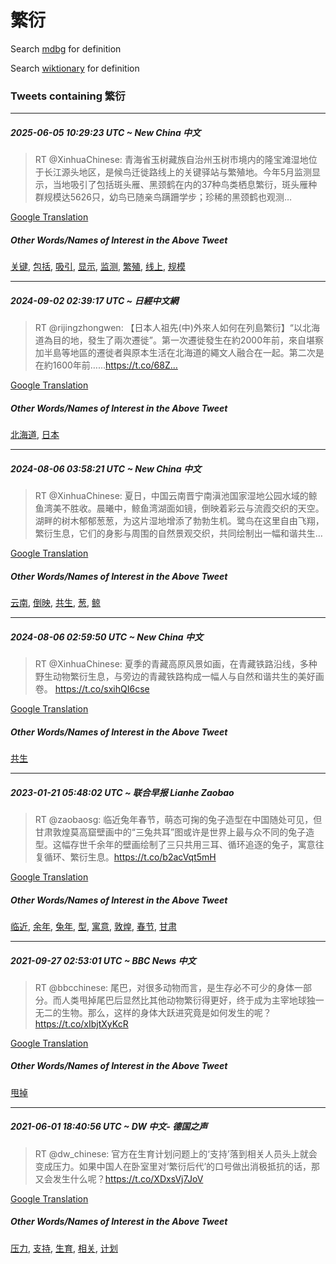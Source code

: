 # 繁衍

Search [mdbg](https://www.mdbg.net/chinese/dictionary?page=worddict&wdrst=0&wdqb=繁衍) for definition

Search [wiktionary](https://en.wiktionary.org/wiki/繁衍) for definition

### Tweets containing 繁衍

___
##### 2025-06-05 10:29:23 UTC ~ New China 中文
> RT @XinhuaChinese: 青海省玉树藏族自治州玉树市境内的隆宝滩湿地位于长江源头地区，是候鸟迁徙路线上的关键驿站与繁殖地。今年5月监测显示，当地吸引了包括斑头雁、黑颈鹤在内的37种鸟类栖息繁衍，斑头雁种群规模达5626只，幼鸟已随亲鸟蹒跚学步；珍稀的黑颈鹤也观测…

[Google Translation](https://translate.google.com/?hi=en&tab=TT&sl=zh-CN&tl=en&op=translate&text=RT+%40XinhuaChinese%3A+%E9%9D%92%E6%B5%B7%E7%9C%81%E7%8E%89%E6%A0%91%E8%97%8F%E6%97%8F%E8%87%AA%E6%B2%BB%E5%B7%9E%E7%8E%89%E6%A0%91%E5%B8%82%E5%A2%83%E5%86%85%E7%9A%84%E9%9A%86%E5%AE%9D%E6%BB%A9%E6%B9%BF%E5%9C%B0%E4%BD%8D%E4%BA%8E%E9%95%BF%E6%B1%9F%E6%BA%90%E5%A4%B4%E5%9C%B0%E5%8C%BA%EF%BC%8C%E6%98%AF%E5%80%99%E9%B8%9F%E8%BF%81%E5%BE%99%E8%B7%AF%E7%BA%BF%E4%B8%8A%E7%9A%84%E5%85%B3%E9%94%AE%E9%A9%BF%E7%AB%99%E4%B8%8E%E7%B9%81%E6%AE%96%E5%9C%B0%E3%80%82%E4%BB%8A%E5%B9%B45%E6%9C%88%E7%9B%91%E6%B5%8B%E6%98%BE%E7%A4%BA%EF%BC%8C%E5%BD%93%E5%9C%B0%E5%90%B8%E5%BC%95%E4%BA%86%E5%8C%85%E6%8B%AC%E6%96%91%E5%A4%B4%E9%9B%81%E3%80%81%E9%BB%91%E9%A2%88%E9%B9%A4%E5%9C%A8%E5%86%85%E7%9A%8437%E7%A7%8D%E9%B8%9F%E7%B1%BB%E6%A0%96%E6%81%AF%E7%B9%81%E8%A1%8D%EF%BC%8C%E6%96%91%E5%A4%B4%E9%9B%81%E7%A7%8D%E7%BE%A4%E8%A7%84%E6%A8%A1%E8%BE%BE5626%E5%8F%AA%EF%BC%8C%E5%B9%BC%E9%B8%9F%E5%B7%B2%E9%9A%8F%E4%BA%B2%E9%B8%9F%E8%B9%92%E8%B7%9A%E5%AD%A6%E6%AD%A5%EF%BC%9B%E7%8F%8D%E7%A8%80%E7%9A%84%E9%BB%91%E9%A2%88%E9%B9%A4%E4%B9%9F%E8%A7%82%E6%B5%8B%E2%80%A6)
##### Other Words/Names of Interest in the Above Tweet
[关键](关键.md), [包括](包括.md), [吸引](吸引.md), [显示](显示.md), [监测](监测.md), [繁殖](繁殖.md), [线上](线上.md), [规模](规模.md)
___
##### 2024-09-02 02:39:17 UTC ~ 日經中文網
> RT @rijingzhongwen: 【日本人祖先(中)外來人如何在列島繁衍】“以北海道為目的地，發生了兩次遷徙”。第一次遷徙發生在約2000年前，來自堪察加半島等地區的遷徙者與原本生活在北海道的繩文人融合在一起。第二次是在約1600年前……https://t.co/68Z…

[Google Translation](https://translate.google.com/?hi=en&tab=TT&sl=zh-CN&tl=en&op=translate&text=RT+%40rijingzhongwen%3A+%E3%80%90%E6%97%A5%E6%9C%AC%E4%BA%BA%E7%A5%96%E5%85%88%28%E4%B8%AD%29%E5%A4%96%E4%BE%86%E4%BA%BA%E5%A6%82%E4%BD%95%E5%9C%A8%E5%88%97%E5%B3%B6%E7%B9%81%E8%A1%8D%E3%80%91%E2%80%9C%E4%BB%A5%E5%8C%97%E6%B5%B7%E9%81%93%E7%82%BA%E7%9B%AE%E7%9A%84%E5%9C%B0%EF%BC%8C%E7%99%BC%E7%94%9F%E4%BA%86%E5%85%A9%E6%AC%A1%E9%81%B7%E5%BE%99%E2%80%9D%E3%80%82%E7%AC%AC%E4%B8%80%E6%AC%A1%E9%81%B7%E5%BE%99%E7%99%BC%E7%94%9F%E5%9C%A8%E7%B4%842000%E5%B9%B4%E5%89%8D%EF%BC%8C%E4%BE%86%E8%87%AA%E5%A0%AA%E5%AF%9F%E5%8A%A0%E5%8D%8A%E5%B3%B6%E7%AD%89%E5%9C%B0%E5%8D%80%E7%9A%84%E9%81%B7%E5%BE%99%E8%80%85%E8%88%87%E5%8E%9F%E6%9C%AC%E7%94%9F%E6%B4%BB%E5%9C%A8%E5%8C%97%E6%B5%B7%E9%81%93%E7%9A%84%E7%B9%A9%E6%96%87%E4%BA%BA%E8%9E%8D%E5%90%88%E5%9C%A8%E4%B8%80%E8%B5%B7%E3%80%82%E7%AC%AC%E4%BA%8C%E6%AC%A1%E6%98%AF%E5%9C%A8%E7%B4%841600%E5%B9%B4%E5%89%8D%E2%80%A6%E2%80%A6https%3A%2F%2Ft.co%2F68Z%E2%80%A6)
##### Other Words/Names of Interest in the Above Tweet
[北海道](北海道.md), [日本](日本.md)
___
##### 2024-08-06 03:58:21 UTC ~ New China 中文
> RT @XinhuaChinese: 夏日，中国云南晋宁南滇池国家湿地公园水域的鲸鱼湾美不胜收。晨曦中，鲸鱼湾湖面如镜，倒映着彩云与流霞交织的天空。湖畔的树木郁郁葱葱，为这片湿地增添了勃勃生机。鹭鸟在这里自由飞翔，繁衍生息，它们的身影与周围的自然景观交织，共同绘制出一幅和谐共生…

[Google Translation](https://translate.google.com/?hi=en&tab=TT&sl=zh-CN&tl=en&op=translate&text=RT+%40XinhuaChinese%3A+%E5%A4%8F%E6%97%A5%EF%BC%8C%E4%B8%AD%E5%9B%BD%E4%BA%91%E5%8D%97%E6%99%8B%E5%AE%81%E5%8D%97%E6%BB%87%E6%B1%A0%E5%9B%BD%E5%AE%B6%E6%B9%BF%E5%9C%B0%E5%85%AC%E5%9B%AD%E6%B0%B4%E5%9F%9F%E7%9A%84%E9%B2%B8%E9%B1%BC%E6%B9%BE%E7%BE%8E%E4%B8%8D%E8%83%9C%E6%94%B6%E3%80%82%E6%99%A8%E6%9B%A6%E4%B8%AD%EF%BC%8C%E9%B2%B8%E9%B1%BC%E6%B9%BE%E6%B9%96%E9%9D%A2%E5%A6%82%E9%95%9C%EF%BC%8C%E5%80%92%E6%98%A0%E7%9D%80%E5%BD%A9%E4%BA%91%E4%B8%8E%E6%B5%81%E9%9C%9E%E4%BA%A4%E7%BB%87%E7%9A%84%E5%A4%A9%E7%A9%BA%E3%80%82%E6%B9%96%E7%95%94%E7%9A%84%E6%A0%91%E6%9C%A8%E9%83%81%E9%83%81%E8%91%B1%E8%91%B1%EF%BC%8C%E4%B8%BA%E8%BF%99%E7%89%87%E6%B9%BF%E5%9C%B0%E5%A2%9E%E6%B7%BB%E4%BA%86%E5%8B%83%E5%8B%83%E7%94%9F%E6%9C%BA%E3%80%82%E9%B9%AD%E9%B8%9F%E5%9C%A8%E8%BF%99%E9%87%8C%E8%87%AA%E7%94%B1%E9%A3%9E%E7%BF%94%EF%BC%8C%E7%B9%81%E8%A1%8D%E7%94%9F%E6%81%AF%EF%BC%8C%E5%AE%83%E4%BB%AC%E7%9A%84%E8%BA%AB%E5%BD%B1%E4%B8%8E%E5%91%A8%E5%9B%B4%E7%9A%84%E8%87%AA%E7%84%B6%E6%99%AF%E8%A7%82%E4%BA%A4%E7%BB%87%EF%BC%8C%E5%85%B1%E5%90%8C%E7%BB%98%E5%88%B6%E5%87%BA%E4%B8%80%E5%B9%85%E5%92%8C%E8%B0%90%E5%85%B1%E7%94%9F%E2%80%A6)
##### Other Words/Names of Interest in the Above Tweet
[云南](云南.md), [倒映](倒映.md), [共生](共生.md), [葱](葱.md), [鲸](鲸.md)
___
##### 2024-08-06 02:59:50 UTC ~ New China 中文
> RT @XinhuaChinese: 夏季的青藏高原风景如画，在青藏铁路沿线，多种野生动物繁衍生息，与旁边的青藏铁路构成一幅人与自然和谐共生的美好画卷。 https://t.co/sxihQI6cse

[Google Translation](https://translate.google.com/?hi=en&tab=TT&sl=zh-CN&tl=en&op=translate&text=RT+%40XinhuaChinese%3A+%E5%A4%8F%E5%AD%A3%E7%9A%84%E9%9D%92%E8%97%8F%E9%AB%98%E5%8E%9F%E9%A3%8E%E6%99%AF%E5%A6%82%E7%94%BB%EF%BC%8C%E5%9C%A8%E9%9D%92%E8%97%8F%E9%93%81%E8%B7%AF%E6%B2%BF%E7%BA%BF%EF%BC%8C%E5%A4%9A%E7%A7%8D%E9%87%8E%E7%94%9F%E5%8A%A8%E7%89%A9%E7%B9%81%E8%A1%8D%E7%94%9F%E6%81%AF%EF%BC%8C%E4%B8%8E%E6%97%81%E8%BE%B9%E7%9A%84%E9%9D%92%E8%97%8F%E9%93%81%E8%B7%AF%E6%9E%84%E6%88%90%E4%B8%80%E5%B9%85%E4%BA%BA%E4%B8%8E%E8%87%AA%E7%84%B6%E5%92%8C%E8%B0%90%E5%85%B1%E7%94%9F%E7%9A%84%E7%BE%8E%E5%A5%BD%E7%94%BB%E5%8D%B7%E3%80%82+https%3A%2F%2Ft.co%2FsxihQI6cse)
##### Other Words/Names of Interest in the Above Tweet
[共生](共生.md)
___
##### 2023-01-21 05:48:02 UTC ~ 联合早报 Lianhe Zaobao
> RT @zaobaosg: 临近兔年春节，萌态可掬的兔子造型在中国随处可见，但甘肃敦煌莫高窟壁画中的“三兔共耳”图或许是世界上最与众不同的兔子造型。这幅存世千余年的壁画绘制了三只共用三耳、循环追逐的兔子，寓意往复循环、繁衍生息。https://t.co/b2acVqt5mH

[Google Translation](https://translate.google.com/?hi=en&tab=TT&sl=zh-CN&tl=en&op=translate&text=RT+%40zaobaosg%3A+%E4%B8%B4%E8%BF%91%E5%85%94%E5%B9%B4%E6%98%A5%E8%8A%82%EF%BC%8C%E8%90%8C%E6%80%81%E5%8F%AF%E6%8E%AC%E7%9A%84%E5%85%94%E5%AD%90%E9%80%A0%E5%9E%8B%E5%9C%A8%E4%B8%AD%E5%9B%BD%E9%9A%8F%E5%A4%84%E5%8F%AF%E8%A7%81%EF%BC%8C%E4%BD%86%E7%94%98%E8%82%83%E6%95%A6%E7%85%8C%E8%8E%AB%E9%AB%98%E7%AA%9F%E5%A3%81%E7%94%BB%E4%B8%AD%E7%9A%84%E2%80%9C%E4%B8%89%E5%85%94%E5%85%B1%E8%80%B3%E2%80%9D%E5%9B%BE%E6%88%96%E8%AE%B8%E6%98%AF%E4%B8%96%E7%95%8C%E4%B8%8A%E6%9C%80%E4%B8%8E%E4%BC%97%E4%B8%8D%E5%90%8C%E7%9A%84%E5%85%94%E5%AD%90%E9%80%A0%E5%9E%8B%E3%80%82%E8%BF%99%E5%B9%85%E5%AD%98%E4%B8%96%E5%8D%83%E4%BD%99%E5%B9%B4%E7%9A%84%E5%A3%81%E7%94%BB%E7%BB%98%E5%88%B6%E4%BA%86%E4%B8%89%E5%8F%AA%E5%85%B1%E7%94%A8%E4%B8%89%E8%80%B3%E3%80%81%E5%BE%AA%E7%8E%AF%E8%BF%BD%E9%80%90%E7%9A%84%E5%85%94%E5%AD%90%EF%BC%8C%E5%AF%93%E6%84%8F%E5%BE%80%E5%A4%8D%E5%BE%AA%E7%8E%AF%E3%80%81%E7%B9%81%E8%A1%8D%E7%94%9F%E6%81%AF%E3%80%82https%3A%2F%2Ft.co%2Fb2acVqt5mH)
##### Other Words/Names of Interest in the Above Tweet
[临近](临近.md), [余年](余年.md), [兔年](兔年.md), [型](型.md), [寓意](寓意.md), [敦煌](敦煌.md), [春节](春节.md), [甘肃](甘肃.md)
___
##### 2021-09-27 02:53:01 UTC ~ BBC News 中文
> RT @bbcchinese: 尾巴，对很多动物而言，是生存必不可少的身体一部分。而人类甩掉尾巴后显然比其他动物繁衍得更好，终于成为主宰地球独一无二的生物。那么，这样的身体大跃进究竟是如何发生的呢？https://t.co/xIbjtXyKcR

[Google Translation](https://translate.google.com/?hi=en&tab=TT&sl=zh-CN&tl=en&op=translate&text=RT+%40bbcchinese%3A+%E5%B0%BE%E5%B7%B4%EF%BC%8C%E5%AF%B9%E5%BE%88%E5%A4%9A%E5%8A%A8%E7%89%A9%E8%80%8C%E8%A8%80%EF%BC%8C%E6%98%AF%E7%94%9F%E5%AD%98%E5%BF%85%E4%B8%8D%E5%8F%AF%E5%B0%91%E7%9A%84%E8%BA%AB%E4%BD%93%E4%B8%80%E9%83%A8%E5%88%86%E3%80%82%E8%80%8C%E4%BA%BA%E7%B1%BB%E7%94%A9%E6%8E%89%E5%B0%BE%E5%B7%B4%E5%90%8E%E6%98%BE%E7%84%B6%E6%AF%94%E5%85%B6%E4%BB%96%E5%8A%A8%E7%89%A9%E7%B9%81%E8%A1%8D%E5%BE%97%E6%9B%B4%E5%A5%BD%EF%BC%8C%E7%BB%88%E4%BA%8E%E6%88%90%E4%B8%BA%E4%B8%BB%E5%AE%B0%E5%9C%B0%E7%90%83%E7%8B%AC%E4%B8%80%E6%97%A0%E4%BA%8C%E7%9A%84%E7%94%9F%E7%89%A9%E3%80%82%E9%82%A3%E4%B9%88%EF%BC%8C%E8%BF%99%E6%A0%B7%E7%9A%84%E8%BA%AB%E4%BD%93%E5%A4%A7%E8%B7%83%E8%BF%9B%E7%A9%B6%E7%AB%9F%E6%98%AF%E5%A6%82%E4%BD%95%E5%8F%91%E7%94%9F%E7%9A%84%E5%91%A2%EF%BC%9Fhttps%3A%2F%2Ft.co%2FxIbjtXyKcR)
##### Other Words/Names of Interest in the Above Tweet
[甩掉](甩掉.md)
___
##### 2021-06-01 18:40:56 UTC ~ DW 中文- 德国之声
> RT @dw_chinese: 官方在生育计划问题上的‘支持’落到相关人员头上就会变成压力。如果中国人在卧室里对‘繁衍后代’的口号做出消极抵抗的话，那又会发生什么呢？https://t.co/XDxsVj7JoV

[Google Translation](https://translate.google.com/?hi=en&tab=TT&sl=zh-CN&tl=en&op=translate&text=RT+%40dw_chinese%3A+%E5%AE%98%E6%96%B9%E5%9C%A8%E7%94%9F%E8%82%B2%E8%AE%A1%E5%88%92%E9%97%AE%E9%A2%98%E4%B8%8A%E7%9A%84%E2%80%98%E6%94%AF%E6%8C%81%E2%80%99%E8%90%BD%E5%88%B0%E7%9B%B8%E5%85%B3%E4%BA%BA%E5%91%98%E5%A4%B4%E4%B8%8A%E5%B0%B1%E4%BC%9A%E5%8F%98%E6%88%90%E5%8E%8B%E5%8A%9B%E3%80%82%E5%A6%82%E6%9E%9C%E4%B8%AD%E5%9B%BD%E4%BA%BA%E5%9C%A8%E5%8D%A7%E5%AE%A4%E9%87%8C%E5%AF%B9%E2%80%98%E7%B9%81%E8%A1%8D%E5%90%8E%E4%BB%A3%E2%80%99%E7%9A%84%E5%8F%A3%E5%8F%B7%E5%81%9A%E5%87%BA%E6%B6%88%E6%9E%81%E6%8A%B5%E6%8A%97%E7%9A%84%E8%AF%9D%EF%BC%8C%E9%82%A3%E5%8F%88%E4%BC%9A%E5%8F%91%E7%94%9F%E4%BB%80%E4%B9%88%E5%91%A2%EF%BC%9Fhttps%3A%2F%2Ft.co%2FXDxsVj7JoV)
##### Other Words/Names of Interest in the Above Tweet
[压力](压力.md), [支持](支持.md), [生育](生育.md), [相关](相关.md), [计划](计划.md)
